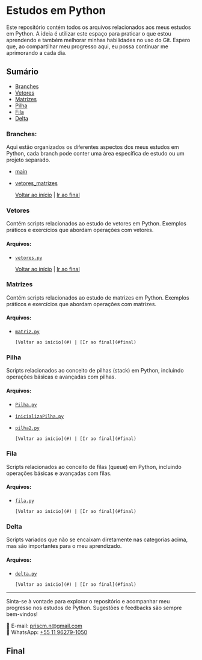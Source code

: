 # Estudos em Python

Este repositório contém todos os arquivos relacionados aos meus estudos em Python. A ideia é utilizar este espaço para praticar o que estou aprendendo e também melhorar minhas habilidades no uso do Git. Espero que, ao compartilhar meu progresso aqui, eu possa continuar me aprimorando a cada dia.

## Sumário

- [Branches](#branches)
- [Vetores](#vetores)
- [Matrizes](#matrizes)
- [Pilha](#pilha)
- [Fila](#fila)
- [Delta](#delta)

### Branches:
Aqui estão organizados os diferentes aspectos dos meus estudos em Python, cada branch pode conter uma área específica de estudo ou um projeto separado.
  
  - [main](https://github.com/pricmendes/estudosPython)
  - [vetores_matrizes](https://github.com/pricmendes/estudosPython/tree/vetores_matrizes)

    [Voltar ao início](#) | [Ir ao final](#final)

### Vetores
Contém scripts relacionados ao estudo de vetores em Python. Exemplos práticos e exercícios que abordam operações com vetores.

#### Arquivos:
- [`vetores.py`](https://github.com/pricmendes/estudosPython/blob/vetores_matrizes/vetores.py)
  
    [Voltar ao início](#) | [Ir ao final](#final)

### Matrizes
Contém scripts relacionados ao estudo de matrizes em Python. Exemplos práticos e exercícios que abordam operações com matrizes.

#### Arquivos:
- [`matriz.py`](https://github.com/pricmendes/estudosPython/blob/vetores_matrizes/matriz.py)

      [Voltar ao início](#) | [Ir ao final](#final)

### Pilha
Scripts relacionados ao conceito de pilhas (stack) em Python, incluindo operações básicas e avançadas com pilhas.

#### Arquivos:
- [`Pilha.py`](https://github.com/pricmendes/estudosPython/blob/vetores_matrizes/Pilha.py)
- [`inicializaPilha.py`](https://github.com/pricmendes/estudosPython/blob/vetores_matrizes/inicializaPilha.py)
- [`pilha2.py`](https://github.com/pricmendes/estudosPython/blob/vetores_matrizes/pilha2.py)

      [Voltar ao início](#) | [Ir ao final](#final)

### Fila
Scripts relacionados ao conceito de filas (queue) em Python, incluindo operações básicas e avançadas com filas.

#### Arquivos:
- [`fila.py`](https://github.com/pricmendes/estudosPython/blob/vetores_matrizes/fila.py)

      [Voltar ao início](#) | [Ir ao final](#final)

### Delta
Scripts variados que não se encaixam diretamente nas categorias acima, mas são importantes para o meu aprendizado.

#### Arquivos:
- [`delta.py`](https://github.com/pricmendes/estudosPython/blob/vetores_matrizes/delta.py)

      [Voltar ao início](#) | [Ir ao final](#final)

---

Sinta-se à vontade para explorar o repositório e acompanhar meu progresso nos estudos de Python. 
Sugestões e feedbacks são sempre bem-vindos!

📧 E-mail: [priscm.n@gmail.com](mailto:priscm.n@gmail.com)  
📱 WhatsApp: [+55 11 96279-1050](https://wa.me/551162791050)


## Final


